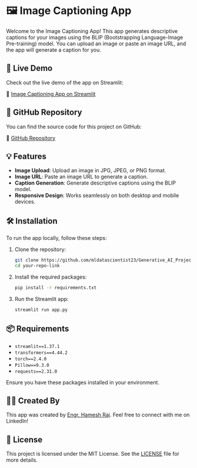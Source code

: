 # 🖼️ Image Captioning App

Welcome to the Image Captioning App! This app generates descriptive captions for your images using the BLIP (Bootstrapping Language-Image Pre-training) model. You can upload an image or paste an image URL, and the app will generate a caption for you.

## 🚀 Live Demo

Check out the live demo of the app on Streamlit:

🔗 [Image Captioning App on Streamlit](https://image-captioning-to-text.streamlit.app/)

## 📂 GitHub Repository

You can find the source code for this project on GitHub:

🔗 [GitHub Repository](https://github.com/mldatascientist23/Generative_AI_Projects)

## 💡 Features

- **Image Upload**: Upload an image in JPG, JPEG, or PNG format.
- **Image URL**: Paste an image URL to generate a caption.
- **Caption Generation**: Generate descriptive captions using the BLIP model.
- **Responsive Design**: Works seamlessly on both desktop and mobile devices.

## 🛠️ Installation

To run the app locally, follow these steps:

1. Clone the repository:

    ```bash
    git clone https://github.com/mldatascientist23/Generative_AI_Projects.git
    cd your-repo-link
    ```

2. Install the required packages:

    ```bash
    pip install -r requirements.txt
    ```

3. Run the Streamlit app:

    ```bash
    streamlit run app.py
    ```

## 📦 Requirements

- `streamlit==1.37.1`
- `transformers==4.44.2`
- `torch==2.4.0`
- `Pillow==9.3.0`
- `requests==2.31.0`

Ensure you have these packages installed in your environment.

## 🧑‍💻 Created By

This app was created by [Engr. Hamesh Raj](https://www.linkedin.com/in/datascientisthameshraj/). Feel free to connect with me on LinkedIn!

## 📝 License

This project is licensed under the MIT License. See the [LICENSE](LICENSE) file for more details.
